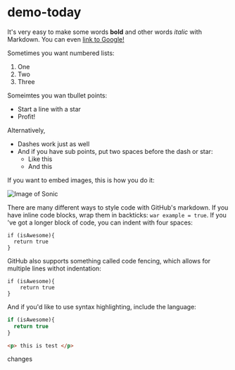 # demo-today

It's very easy to make some words **bold** and other words *italic* with Markdown. You can even [link to Google!](http://google.com)

Sometimes you want numbered lists:

1. One
2. Two
3. Three

Someimtes you wan tbullet points:

* Start a line with a star
* Profit!

Alternatively,

- Dashes work just as well
- And if you have sub points, put two spaces before the dash or star:
  - Like this
  - And this

If you want to embed images, this is how you do it:

![Image of Sonic](https://cdn.cloudflare.steamstatic.com/steam/apps/1237320/capsule_616x353.jpg?t=1671712363)

There are many different ways to style code with GitHub's markdown. If you have inline code blocks, wrap them in backticks: `war example = true`. If you 've got a longer block of code, you can indent with four spaces:

    if (isAwesome){
      return true
    }
    
GitHub also supports something called code fencing, which allows for multiple lines withot indentation:

```
if (isAwesome){
    return true
}
```

And if you'd like to use syntax highlighting, include the language:

```javascript
if (isAwesome){
  return true
}

```

```html
<p> this is test </p>
```
 changes